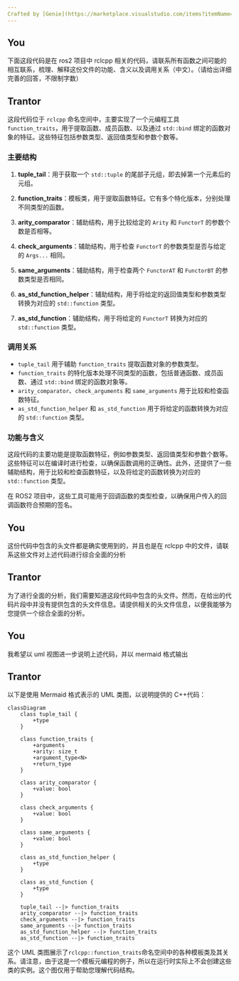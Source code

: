 ```yaml
---
Crafted by [Genie](https://marketplace.visualstudio.com/items?itemName=genieai.chatgpt-vscode)
---
```


## You

下面这段代码是在 ros2 项目中 rclcpp 相关的代码，请联系所有函数之间可能的相互联系，梳理、解释这份文件的功能、含义以及调用关系（中文）。（请给出详细完善的回答，不限制字数）

## Trantor

这段代码位于 `rclcpp` 命名空间中，主要实现了一个元编程工具 `function_traits`，用于提取函数、成员函数、以及通过 `std::bind` 绑定的函数对象的特征。这些特征包括参数类型、返回值类型和参数个数等。

### 主要结构

1. **tuple_tail**：用于获取一个 `std::tuple` 的尾部子元组，即去掉第一个元素后的元组。

2. **function_traits**：模板类，用于提取函数特征。它有多个特化版本，分别处理不同类型的函数。

3. **arity_comparator**：辅助结构，用于比较给定的 `Arity` 和 `FunctorT` 的参数个数是否相等。

4. **check_arguments**：辅助结构，用于检查 `FunctorT` 的参数类型是否与给定的 `Args...` 相同。

5. **same_arguments**：辅助结构，用于检查两个 `FunctorAT` 和 `FunctorBT` 的参数类型是否相同。

6. **as_std_function_helper**：辅助结构，用于将给定的返回值类型和参数类型转换为对应的 `std::function` 类型。

7. **as_std_function**：辅助结构，用于将给定的 `FunctorT` 转换为对应的 `std::function` 类型。

### 调用关系

- `tuple_tail` 用于辅助 `function_traits` 提取函数对象的参数类型。
- `function_traits` 的特化版本处理不同类型的函数，包括普通函数、成员函数、通过 `std::bind` 绑定的函数对象等。
- `arity_comparator`、`check_arguments` 和 `same_arguments` 用于比较和检查函数特征。
- `as_std_function_helper` 和 `as_std_function` 用于将给定的函数转换为对应的 `std::function` 类型。

### 功能与含义

这段代码的主要功能是提取函数特征，例如参数类型、返回值类型和参数个数等。这些特征可以在编译时进行检查，以确保函数调用的正确性。此外，还提供了一些辅助结构，用于比较和检查函数特征，以及将给定的函数转换为对应的 `std::function` 类型。

在 ROS2 项目中，这些工具可能用于回调函数的类型检查，以确保用户传入的回调函数符合预期的签名。

## You

这份代码中包含的头文件都是确实使用到的，并且也是在 rclcpp 中的文件，请联系这些文件对上述代码进行综合全面的分析

## Trantor

为了进行全面的分析，我们需要知道这段代码中包含的头文件。然而，在给出的代码片段中并没有提供包含的头文件信息。请提供相关的头文件信息，以便我能够为您提供一个综合全面的分析。

## You

我希望以 uml 视图进一步说明上述代码，并以 mermaid 格式输出

## Trantor

以下是使用 Mermaid 格式表示的 UML 类图，以说明提供的 C++代码：

```mermaid
classDiagram
    class tuple_tail {
        +type
    }

    class function_traits {
        +arguments
        +arity: size_t
        +argument_type<N>
        +return_type
    }

    class arity_comparator {
        +value: bool
    }

    class check_arguments {
        +value: bool
    }

    class same_arguments {
        +value: bool
    }

    class as_std_function_helper {
        +type
    }

    class as_std_function {
        +type
    }

    tuple_tail --|> function_traits
    arity_comparator --|> function_traits
    check_arguments --|> function_traits
    same_arguments --|> function_traits
    as_std_function_helper --|> function_traits
    as_std_function --|> function_traits
```

这个 UML 类图展示了`rclcpp::function_traits`命名空间中的各种模板类及其关系。请注意，由于这是一个模板元编程的例子，所以在运行时实际上不会创建这些类的实例。这个图仅用于帮助您理解代码结构。
